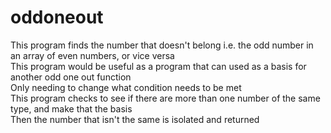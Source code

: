# oddoneout
This program finds the number that doesn't belong i.e. the odd number in an array of even numbers, or vice versa<br/>
This program would be useful as a program that can used as a basis for another odd one out function<br/>
Only needing to change what condition needs to be met<br/>
This program checks to see if there are more than one number of the same type, and make that the basis<br/>
Then the number that isn't the same is isolated and returned <br/>
